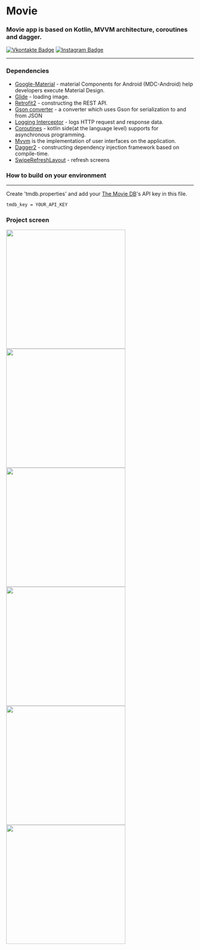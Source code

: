 # Movie
### Movie app is based on Kotlin, MVVM architecture, coroutines and dagger.
[![Vkontakte Badge](https://img.shields.io/badge/Vkontakte-Profile-informational?style=flat&logo=vkontakte&logoColor=white&color=1CA2F1)](https://vk.com/id18561327)
[![Instagram Badge](https://img.shields.io/badge/Instagram-Profile-informational?style=flat&logo=instagram&logoColor=white&color=1CA2F1)](https://www.instagram.com/iivnee/)
__________

### Dependencies
- [Google-Material](https://github.com/material-components/material-components-android) - material Components for Android (MDC-Android) help developers execute Material Design.
- [Glide](https://github.com/bumptech/glide) - loading image.
- [Retrofit2](https://github.com/square/retrofit) - constructing the REST API.
- [Gson converter](https://github.com/square/retrofit/tree/master/retrofit-converters/gson) - a converter which uses Gson for serialization to and from JSON
- [Logging Interceptor](https://github.com/square/okhttp/tree/master/okhttp-logging-interceptor) - logs HTTP request and response data.
- [Coroutines](https://github.com/Kotlin/kotlinx.coroutines) - kotlin side(at the language level) supports for asynchronous programming.
- [Mvvm](/mvvm) is the implementation of user interfaces on the application. 
- [Dagger2](https://github.com/google/dagger) - constructing dependency injection framework based on compile-time. 
- [SwipeRefreshLayout](/refresh) - refresh screens

### How to build on your environment
______________
Create 'tmdb.properties' and add your [The Movie DB](https://www.themoviedb.org)'s API key in this file.
```xml
tmdb_key = YOUR_API_KEY
```

### Project screen
<img src="screenshots/sh8.png" width="320"> <img src="screenshots/sh9.png" width="320">
<img src="screenshots/sh1.png" width="320"> <img src="screenshots/sh4.png" width="320">
<img src="screenshots/sh5.png" width="320"> <img src="screenshots/sh6.png" width="320">

